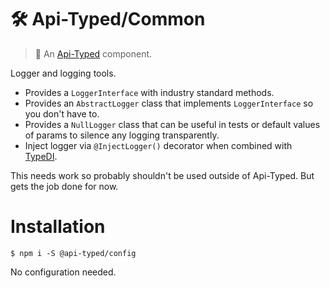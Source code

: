 # 🛠 Api-Typed/Common

> 🥣 An [Api-Typed](https://github.com/api-typed/framework) component.

Logger and logging tools.

- Provides a `LoggerInterface` with industry standard methods.
- Provides an `AbstractLogger` class that implements `LoggerInterface` so you don't have to.
- Provides a `NullLogger` class that can be useful in tests or default values of params to silence any logging transparently.
- Inject logger via `@InjectLogger()` decorator when combined with [TypeDI](https://github.com/typestack/typedi).

This needs work so probably shouldn't be used outside of Api-Typed. But gets the job done for now.

# Installation

```
$ npm i -S @api-typed/config
```

No configuration needed.
